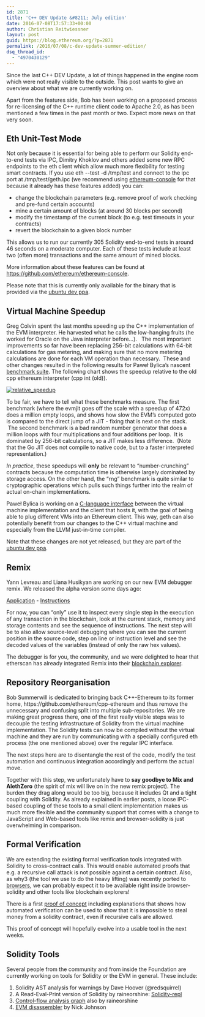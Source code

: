 ```yaml
---
id: 2871
title: 'C++ DEV Update &#8211; July edition'
date: 2016-07-08T17:57:33+00:00
author: Christian Reitwiessner
layout: post
guid: https://blog.ethereum.org/?p=2871
permalink: /2016/07/08/c-dev-update-summer-edition/
dsq_thread_id:
  - "4970430129"
---
```

Since the last C++ DEV Update, a lot of things happened in the engine room which were not really visible to the outside. This post wants to give an overview about what we are currently working on.

Apart from the features side, Bob has been working on a proposed process for re-licensing of the C++ runtime client code to Apache 2.0, as has been mentioned a few times in the past month or two. Expect more news on that very soon.
<h2>Eth Unit-Test Mode</h2>
Not only because it is essential for being able to perform our Solidity end-to-end tests via IPC, Dimitry Khoklov and others added some new RPC endpoints to the eth client which allow much more flexibility for testing smart contracts. If you use eth --test -d /tmp/test and connect to the ipc port at /tmp/test/geth.ipc (we recommend using <a href="https://github.com/ethereum/ethereum-console">ethereum-console</a> for that because it already has these features added) you can:
<ul>
 	<li>change the blockchain parameters (e.g. remove proof of work checking and pre-fund certain accounts)</li>
 	<li>mine a certain amount of blocks (at around 30 blocks per second)</li>
 	<li>modify the timestamp of the current block (to e.g. test timeouts in your contracts)</li>
 	<li>revert the blockchain to a given block number</li>
</ul>
This allows us to run our currently 305 Solidity end-to-end tests in around 46 seconds on a moderate computer. Each of these tests include at least two (often more) transactions and the same amount of mined blocks.

More information about these features can be found at <a href="https://github.com/ethereum/ethereum-console">https://github.com/ethereum/ethereum-console</a>.

Please note that this is currently only available for the binary that is provided via the <a href="https://launchpad.net/~ethereum/+archive/ubuntu/ethereum-dev">ubuntu dev ppa</a>.
<h2>Virtual Machine Speedup</h2>
Greg Colvin spent the last months speeding up the C++ implementation of the EVM interpreter. He harvested what he calls the low-hanging fruits (he worked for Oracle on the Java interpreter before…).   The most important improvements so far have been replacing 256-bit calculations with 64-bit calculations for gas metering, and making sure that no more metering calculations are done for each VM operation than necessary.  These and other changes resulted in the following results for Paweł Bylica’s nascent <a href="https://github.com/ethereum/test-tools">benchmark suite</a>. The following chart shows the speedup relative to the old cpp ethereum interpreter (cpp int (old)).

<a href="https://blog.ethereum.org/wp-content/uploads/2016/07/relative_speedup.png"><img src="https://blog.ethereum.org/wp-content/uploads/2016/07/relative_speedup.png" alt="relative_speedup"/></a>

To be fair, we have to tell what these benchmarks measure. The first benchmark (where the evmjit goes off the scale with a speedup of 472x) does a million empty loops, and shows how slow the EVM’s computed goto is compared to the direct jump of a JIT - fixing that is next on the stack.  The second benchmark is a bad random number generator that does a million loops with four multiplications and four additions per loop.  It is dominated by 256-bit calculations, so a JIT makes less difference.  (Note that the Go JIT does not compile to native code, but to a faster interpreted representation.)

<em>In practice</em>, these speedups will <b>only</b> be relevant to “number-crunching” contracts because the computation time is otherwise largely dominated by storage access. On the other hand, the “rng” benchmark is quite similar to cryptographic operations which pulls such things further into the realm of actual on-chain implementations.

Paweł Bylica is working on a <a href="http://ethereum.github.io/evmjit/docs/group__EVMC.html">C-language interface</a> between the virtual machine implementation and the client that hosts it, with the goal of being able to plug different VMs into an Ethereum client. This way, geth can also potentially benefit from our changes to the C++ virtual machine and especially from the LLVM just-in-time compiler.

Note that these changes are not yet released, but they are part of the <a href="https://launchpad.net/~ethereum/+archive/ubuntu/ethereum-dev">ubuntu dev ppa</a>.
<h2>Remix</h2>
Yann Levreau and Liana Husikyan are working on our new EVM debugger remix. We released the alpha version some days ago:

<a href="http://ethereum.github.io/remix/">Application</a> - <a href="https://github.com/ethereum/remix">Instructions</a>

For now, you can “only” use it to inspect every single step in the execution of any transaction in the blockchain, look at the current stack, memory and storage contents and see the sequence of instructions. The next step will be to also allow source-level debugging where you can see the current position in the source code, step on line or instruction level and see the decoded values of the variables (instead of only the raw hex values).

The debugger is for you, the community, and we were delighted to hear that etherscan has already integrated Remix into their <a href="http://etherscan.io/remix?txhash=0x7a45da60e04d397897f43b254a25bb96ee694ab07f3dd73d7d65e66f524a5a94">blockchain explorer</a>.
<h2>Repository Reorganisation</h2>
Bob Summerwill is dedicated to bringing back C++-Ethereum to its former home, https://github.com/ethereum/cpp-ethereum and thus remove the unnecessary and confusing split into multiple sub-repositories. We are making great progress there, one of the first really visible steps was to decouple the testing infrastructure of Solidity from the virtual machine implementation. The Solidity tests can now be compiled without the virtual machine and they are run by communicating with a specially configured eth process (the one mentioned above) over the regular IPC interface.

The next steps here are to disentangle the rest of the code, modify the test automation and continuous integration accordingly and perform the actual move.

Together with this step, we unfortunately have to <b>say goodbye to Mix and AlethZero</b> (the spirit of mix will live on in the new remix project). The burden they drag along would be too big, because it includes Qt and a tight coupling with Solidity. As already explained in earlier posts, a loose IPC-based coupling of these tools to a small client implementation makes us much more flexible and the community support that comes with a change to JavaScript and Web-based tools like remix and browser-solidity is just overwhelming in comparison.
<h2>Formal Verification</h2>
We are extending the existing formal verification tools integrated with Solidity to cross-contract calls. This would enable automated proofs that e.g. a recursive call attack is not possible against a certain contract. Also, as why3 (the tool we use to do the heavy lifting) was recently ported to <a href="http://lists.gforge.inria.fr/pipermail/why3-club/2016-June/001350.html">browsers</a>, we can probably expect it to be available right inside browser-solidity and other tools like blockchain explorers!

There is a first <a href="https://gist.github.com/chriseth/c4a53f201cd17fc3dd5f8ddea2aa3ff9">proof of concept</a> including explanations that shows how automated verification can be used to show that it is impossible to steal money from a solidity contract, even if recursive calls are allowed.

This proof of concept will hopefully evolve into a usable tool in the next weeks.
<h2>Solidity Tools</h2>
Several people from the community and from inside the Foundation are currently working on tools for Solidity or the EVM in general. These include:
<ol>
 	<li>Solidity AST analysis for warnings by Dave Hoover (@redsquirrel)</li>
 	<li>A Read-Eval-Print version of Solidity by raineorshine: <a href="https://github.com/raineorshine/solidity-repl">Solidity-repl</a></li>
 	<li><a href="https://github.com/raineorshine/solgraph">Control-flow analysis graph</a> also by raineorshine</li>
 	<li><a href="https://github.com/arachnid/evmdis">EVM disassembler</a> by Nick Johnson</li>
</ol>
&nbsp;